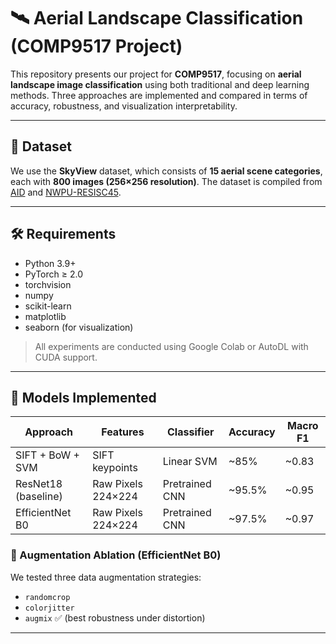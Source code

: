 # 🛰️ Aerial Landscape Classification (COMP9517 Project)

This repository presents our project for **COMP9517**, focusing on **aerial landscape image classification** using both traditional and deep learning methods. Three approaches are implemented and compared in terms of accuracy, robustness, and visualization interpretability.

---

## 📁 Dataset

We use the **SkyView** dataset, which consists of **15 aerial scene categories**, each with **800 images (256×256 resolution)**. The dataset is compiled from [AID](https://captain-whu.github.io/AID/) and [NWPU-RESISC45](https://www.tensorflow.org/datasets/catalog/resisc45).

---

## 🛠️ Requirements

- Python 3.9+
- PyTorch ≥ 2.0
- torchvision
- numpy
- scikit-learn
- matplotlib
- seaborn (for visualization)

> All experiments are conducted using Google Colab or AutoDL with CUDA support.

---

## 🧠 Models Implemented

| Approach            | Features             | Classifier     | Accuracy | Macro F1 |
|---------------------|----------------------|----------------|----------|----------|
| SIFT + BoW + SVM    | SIFT keypoints       | Linear SVM     | ~85%     | ~0.83    |
| ResNet18 (baseline) | Raw Pixels 224×224   | Pretrained CNN | ~95.5%   | ~0.95    |
| EfficientNet B0     | Raw Pixels 224×224   | Pretrained CNN | ~97.5%   | ~0.97    |

### 🔁 Augmentation Ablation (EfficientNet B0)
We tested three data augmentation strategies:

- `randomcrop`
- `colorjitter`
- `augmix` ✅ (best robustness under distortion)

---


